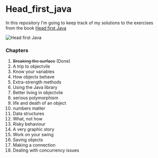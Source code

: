 # Head_first_java
 
In this repository I'm going to keep track of my solutions to the exercises from the book [Head first Java](https://www.amazon.com/_/dp/1491910771?tag=oreilly20-20)

![Head first Java](https://m.media-amazon.com/images/W/IMAGERENDERING_521856-T1/images/I/41X08AfoP5L._SX430_BO1,204,203,200_.jpg)

### Chapters

1. ~~Breaking the surface~~ (Done)
2. A trip to objectvile 
3. Know your variables
4. How objects behave
5. Extra-strength methods
6. Using the Java library
7. Better living in objectvile 
8. serious polymorphism
9. life and death of an object
10. numbers matter
11. Data structures
12. What, not how 
13. Risky behaviour
14. A very graphic story
15. Work on your swing
16. Saving objects
17. Making a connection
18. Dealing with concurrency issues
